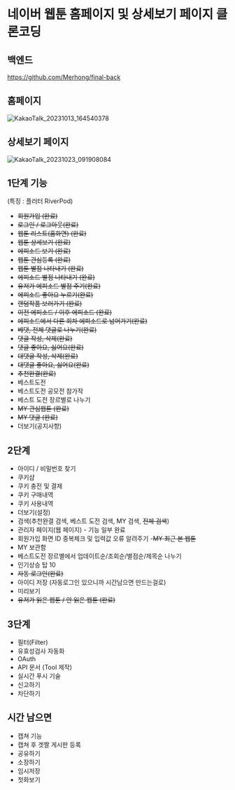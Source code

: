 # 네이버 웹툰 홈페이지 및 상세보기 페이지 클론코딩

## 백엔드
https://github.com/Merhong/final-back

## 홈페이지

![KakaoTalk_20231013_164540378](https://github.com/Merhong/toy-front/assets/78343061/fbb6813f-84a7-42a0-811a-86e925785d12)

## 상세보기 페이지

![KakaoTalk_20231023_091908084](https://github.com/Merhong/toy-front/assets/78343061/01cf3707-c296-4eab-81f5-749e0aede679)

## 1단계 기능

(특징 : 플러터 RiverPod)

- ~~회원가입 (완료)~~
- ~~로그인 / 로그아웃(완료)~~
- ~~웹툰 리스트(홈화면) (완료)~~
- ~~웹툰 상세보기 (완료)~~
- ~~에피소드 보기 (완료)~~
- ~~웹툰 관심등록 (완료)~~
- ~~웹툰 별점 나타내기 (완료)~~
- ~~에피소드 별점 나타내기 (완료)~~
- ~~유저가 에피소드 별점 주기(완료)~~
- ~~에피소드 좋아요 누르기(완료)~~
- ~~랜덤작품 보러가기 (완료)~~
- ~~이전 에피소드 / 이후 에피소드 (완료)~~
- ~~에피소드에서 다른 회차 에피소드로 넘어가기(완료)~~
- ~~베댓, 전체 댓글로 나누기(완료)~~
- ~~댓글 작성, 삭제(완료)~~
- ~~댓글 좋아요, 싫어요(완료)~~
- ~~대댓글 작성, 삭제(완료)~~
- ~~대댓글 좋아요, 싫어요(완료)~~
- ~~추천완결(완료)~~
- 베스트도전
- 베스트도전 공모전 참가작
- 베스트 도전 장르별로 나누기
- ~~MY 관심웹툰 (완료)~~
- ~~MY 댓글 (완료)~~
- 더보기(공지사항)

## 2단계

- 아이디 / 비밀번호 찾기
- 쿠키샵
- 쿠키 충전 및 결제
- 쿠키 구매내역
- 쿠키 사용내역
- 더보기(설정)
- 검색(추천완결 검색, 베스트 도전 검색, MY 검색, ~~전체 검색~~)
- 관리자 페이지(웹 페이지) - 기능 일부 완료
- 회원가입 화면 ID 중복체크 및 입력값 오류 알려주기
-~~MY 최근 본 웹툰~~
- MY 보관함
- 베스트도전 장르별에서 업데이트순/조회순/별점순/제목순 나누기
- 인기상승 탑 10
- ~~자동 로그인(완료)~~
- 아이디 저장 (자동로그인 있으니까 시간남으면 만드는걸로)
- 미리보기
- ~~유저가 읽은 웹툰 / 안 읽은 웹툰 (완료)~~
  
## 3단계
- 필터(Filter)
- 유효성검사 자동화
- OAuth
- API 문서 (Tool 제작)
- 실시간 푸시 기술
- 신고하기
- 차단하기
  
## 시간 남으면
- 캡쳐 기능
- 캡쳐 후 겟짤 게시판 등록
- 공유하기
- 소장하기
- 임시저장
- 첫화보기
